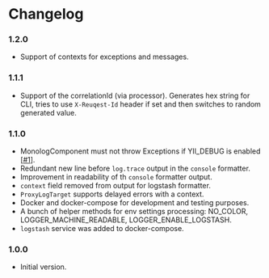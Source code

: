 # Changelog

### 1.2.0

- Support of contexts for exceptions and messages.

### 1.1.1

- Support of the correlationId (via processor). Generates hex string for CLI, tries to use `X-Reuqest-Id` header
if set and then switches to random generated value.

### 1.1.0

- MonologComponent must not throw Exceptions if YII_DEBUG is enabled
[[#1](https://github.com/BETER-CO/yii2-beter-logging/issues/1)].
- Redundant new line before `log.trace` output in the `console` formatter.
- Improvement in readability of th `console` formatter output.
- `context` field removed from output for logstash formatter. 
- `ProxyLogTarget` supports delayed errors with a context.
- Docker and docker-compose for development and testing purposes.
- A bunch of helper methods for env settings processing: NO_COLOR, LOGGER_MACHINE_READABLE, LOGGER_ENABLE_LOGSTASH.
- `logstash` service was added to docker-compose.

### 1.0.0

- Initial version.